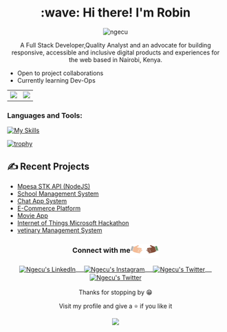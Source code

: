 
<h1 align="center">:wave: Hi there! I'm Robin</h1>

<div align="center">

<img src = "https://komarev.com/ghpvc/?username=ngecu" alt = "ngecu" />

A Full Stack Developer,Quality Analyst and an advocate for building responsive, accessible and inclusive digital products and experiences for the web based in Nairobi, Kenya.
</div>

- Open to project collaborations
- Currently learning Dev-Ops


<table cellpadding="0">
  <tr style="padding: 0">
    <!-- GitHub Stats Card -->  
    <td valign="top"><img height="200" src="https://github-readme-stats.vercel.app/api?username=ngecu&count_private=true&show_icons=true&theme=tokyonight&hide_border=true&custom_title=My%20GitHub%20Stats"/></td>
    <!-- GitHub Top Language Card -->
    <td valign="top"><img height="200" src="https://github-readme-streak-stats-blush.vercel.app/?user=ngecu&count_private=true&theme=tokyonight&hide_border=true"/></td>
  </tr>

</table>

### **Languages and Tools:**  
[![My Skills](https://skills.thijs.gg/icons?i=html,css,tailwind,js,react,vite,ts,next,expressjs,nodejs,mongodb,firebase,md,git,github,vscode,jest,styledcomponents,postman,stackoverflow&perline=20)](#)


[![trophy](https://github-profile-trophy.vercel.app/?username=ngecu&row=1&theme=onedark)](https://github.com/ngecu/github-profile-trophy)
## ✍️ Recent Projects

- [Mpesa STK API (NodeJS)](https://github.com/ngecu/Mpesa-API)
- [School Management System](https://devngecu-e-sms.onrender.com/)
- [Chat App System](https://github.com/ngecu/Chat-App)
- [E-Commerce Platform](https://drinksandchill.onrender.com/) 
- [Movie App ](https://mvudu.onrender.com/)
- [Internet of Things Microsoft Hackathon ](https://gol-sn3.devpost.com/?ref_content=default&ref_feature=challenge&ref_medium=portfolio)
- [vetinary Management System](https://gol-sn3.devpost.com/?ref_content=default&ref_feature=challenge&ref_medium=portfolio)


<div align="center">
  <h3 align="center">Connect with me<img align="center" src="https://github.com/ngecu/ngecu/blob/master/handshake.gif" height="33px" /></h3> 
</div>
<p align="center">
 <a href="https://www.linkedin.com/in/robinson-ngecu" target="blank">
  <img align="center" alt="Ngecu's LinkedIn" width="30px" src="https://www.vectorlogo.zone/logos/linkedin/linkedin-icon.svg" /> &nbsp; &nbsp;
 </a>
 <a href="https://www.instagram.com/devngecu/" target="blank">
  <img align="center" alt="Ngecu's Instagram" width="30px" src="https://www.vectorlogo.zone/logos/instagram/instagram-icon.svg" /> &nbsp; &nbsp;
 </a>
 <a href="https://twitter.com/_ngecu_" target="blank">
  <img align="center" alt="Ngecu's Twitter" width="30px" src="https://www.vectorlogo.zone/logos/twitter/twitter-official.svg" /> &nbsp; &nbsp;
 </a>
 <a href="https://www.youtube.com/channel/UCUEr3z34uxW_3r0ruUxqzkw" target="blank">
  <img align="center" alt="Ngecu's Twitter" width="30px" src="https://www.vectorlogo.zone/logos/youtube/youtube-icon.svg" />
 </a> 
  <br/>
  <br/>
  Thanks for stopping by 😁<br/>
</p>
<div align="center">
Visit my profile and give a ⭐️ if you like it</p>
</div>

<div align="center"><img src="https://spotify-github-profile.vercel.app/api/view?uid=314lxi324wwz4uezxas7mlppawai&cover_image=true&theme=default" /></div>  
